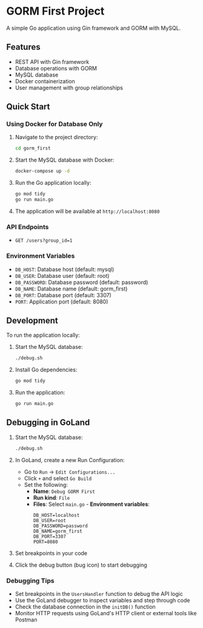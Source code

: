 # GORM First Project

A simple Go application using Gin framework and GORM with MySQL.

## Features

- REST API with Gin framework
- Database operations with GORM
- MySQL database
- Docker containerization
- User management with group relationships

## Quick Start

### Using Docker for Database Only

1. Navigate to the project directory:
   ```bash
   cd gorm_first
   ```

2. Start the MySQL database with Docker:
   ```bash
   docker-compose up -d
   ```

3. Run the Go application locally:
   ```bash
   go mod tidy
   go run main.go
   ```

4. The application will be available at `http://localhost:8080`

### API Endpoints

- `GET /users?group_id=1`

### Environment Variables

- `DB_HOST`: Database host (default: mysql)
- `DB_USER`: Database user (default: root)
- `DB_PASSWORD`: Database password (default: password)
- `DB_NAME`: Database name (default: gorm_first)
- `DB_PORT`: Database port (default: 3307)
- `PORT`: Application port (default: 8080)

## Development

To run the application locally:

1. Start the MySQL database:
   ```bash
   ./debug.sh
   ```

2. Install Go dependencies:
   ```bash
   go mod tidy
   ```

3. Run the application:
   ```bash
   go run main.go
   ```

## Debugging in GoLand

1. Start the MySQL database:
   ```bash
   ./debug.sh
   ```

2. In GoLand, create a new Run Configuration:
   - Go to `Run` → `Edit Configurations...`
   - Click `+` and select `Go Build`
   - Set the following:
     - **Name**: `Debug GORM First`
     - **Run kind**: `File`
     - **Files**: Select `main.go`
           - **Environment variables**:
        ```
        DB_HOST=localhost
        DB_USER=root
        DB_PASSWORD=password
        DB_NAME=gorm_first
        DB_PORT=3307
        PORT=8080
        ```

3. Set breakpoints in your code

4. Click the debug button (bug icon) to start debugging

### Debugging Tips

- Set breakpoints in the `UsersHandler` function to debug the API logic
- Use the GoLand debugger to inspect variables and step through code
- Check the database connection in the `initDB()` function
- Monitor HTTP requests using GoLand's HTTP client or external tools like Postman 